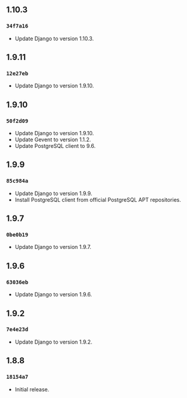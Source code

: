 ## 1.10.3

### `34f7a16`

- Update Django to version 1.10.3.

## 1.9.11

### `12e27eb`

- Update Django to version 1.9.10.

## 1.9.10

### `50f2d09`

- Update Django to version 1.9.10.
- Update Gevent to version 1.1.2.
- Update PostgreSQL client to 9.6.

## 1.9.9

### `85c984a`

- Update Django to version 1.9.9.
- Install PostgreSQL client from official PostgreSQL APT repositories.

## 1.9.7

### `0be0b19`

- Update Django to version 1.9.7.

## 1.9.6

### `63036eb`

- Update Django to version 1.9.6.

## 1.9.2

### `7e4e23d`

- Update Django to version 1.9.2.

## 1.8.8

### `18154a7`

- Initial release.
